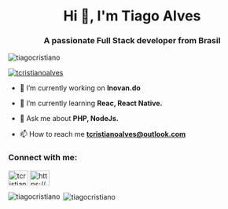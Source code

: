 <h1 align="center">Hi 👋, I'm Tiago Alves</h1>
<h3 align="center">A passionate Full Stack developer from Brasil</h3>

<p align="left"> <img src="https://komarev.com/ghpvc/?username=tiagocristiano&label=Profile%20views&color=0e75b6&style=flat" alt="tiagocristiano" /> </p>

<p align="left"> <a href="https://twitter.com/tcristianoalves" target="blank"><img src="https://img.shields.io/twitter/follow/tcristianoalves?logo=twitter&style=for-the-badge" alt="tcristianoalves" /></a> </p>

- 🔭 I’m currently working on **Inovan.do**

- 🌱 I’m currently learning **Reac, React Native.**

- 💬 Ask me about **PHP, NodeJs.**

- 📫 How to reach me **tcristianoalves@outlook.com**

<p align="left">
<h3 align="left">Connect with me:</h3>
<a href="https://twitter.com/tcristianoalves" target="blank"><img align="center" src="https://cdn.jsdelivr.net/npm/simple-icons@3.0.1/icons/twitter.svg" alt="tcristianoalves" height="30" width="40" /></a>
<a href="https://linkedin.com/in/https://www.linkedin.com/in/tcristianoalves/" target="blank"><img align="center" src="https://cdn.jsdelivr.net/npm/simple-icons@3.0.1/icons/linkedin.svg" alt="https://www.linkedin.com/in/tcristianoalves/" height="30" width="40" /></a>
</p>


<p><img align="left" src="https://github-readme-stats.vercel.app/api/top-langs/?username=tiagocristiano&layout=compact" alt="tiagocristiano" /></p>

<p>&nbsp;<img align="center" src="https://github-readme-stats.vercel.app/api?username=tiagocristiano&show_icons=true" alt="tiagocristiano" /></p>
